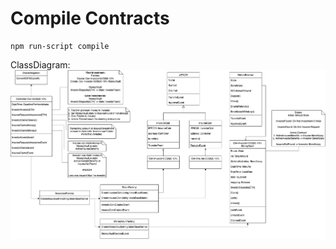 # Compile Contracts

```
npm run-script compile
```

ClassDiagram:
![COVSurance ClassDiagram](./COVSurance_ClassDiagram.png "COVSurance ClassDiagram")
